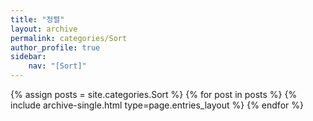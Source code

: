 ```yaml
---
title: "정렬"
layout: archive
permalink: categories/Sort
author_profile: true
sidebar:
    nav: "[Sort]"
---
```



{% assign posts = site.categories.Sort %}
{% for post in posts %} {% include archive-single.html type=page.entries_layout %} {% endfor %}
